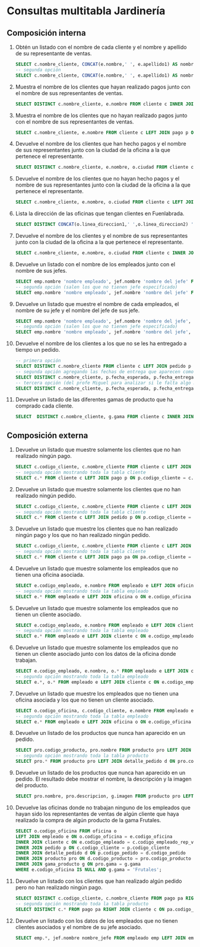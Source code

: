 # Consultas multitabla Jardinería

## Composición interna

1. Obtén un listado con el nombre de cada cliente y el nombre y apellido de su representante de ventas.

    ```sql
    SELECT c.nombre_cliente, CONCAT(e.nombre,' ', e.apellido1) AS nombre_rep_ventas FROM cliente c, empleado e WHERE c.codigo_empleado_rep_ventas = e.codigo_empleado;
    -- segunda opción
    SELECT c.nombre_cliente, CONCAT(e.nombre,' ', e.apellido1) AS nombre_rep_ventas FROM cliente c INNER JOIN empleado e ON c.codigo_empleado_rep_ventas = e.codigo_empleado;
    ```

2. Muestra el nombre de los clientes que hayan realizado pagos junto con el nombre de sus representantes de ventas.

    ```sql
    SELECT DISTINCT c.nombre_cliente, e.nombre FROM cliente c INNER JOIN pago p ON p.codigo_cliente = c.codigo_cliente INNER JOIN empleado e ON c.codigo_empleado_rep_ventas = e.codigo_empleado;
    ```

3. Muestra el nombre de los clientes que no hayan realizado pagos junto con el nombre de sus representantes de ventas.

    ```sql
    SELECT c.nombre_cliente, e.nombre FROM cliente c LEFT JOIN pago p ON p.codigo_cliente = c.codigo_cliente INNER JOIN empleado e ON c.codigo_empleado_rep_ventas = e.codigo_empleado WHERE p.codigo_cliente IS NULL;
    ```

4. Devuelve el nombre de los clientes que han hecho pagos y el nombre de sus representantes junto con la ciudad de la oficina a la que pertenece el representante.

    ```sql
    SELECT DISTINCT c.nombre_cliente, e.nombre, o.ciudad FROM cliente c INNER JOIN pago p ON p.codigo_cliente = c.codigo_cliente INNER JOIN empleado e ON c.codigo_empleado_rep_ventas = e.codigo_empleado INNER JOIN oficina o ON e.codigo_oficina = o.codigo_oficina;
    ```

5. Devuelve el nombre de los clientes que no hayan hecho pagos y el nombre de sus representantes junto con la ciudad de la oficina a la que pertenece el representante.

    ```sql
    SELECT c.nombre_cliente, e.nombre, o.ciudad FROM cliente c LEFT JOIN pago p ON p.codigo_cliente = c.codigo_cliente INNER JOIN empleado e ON c.codigo_empleado_rep_ventas = e.codigo_empleado INNER JOIN oficina o ON e.codigo_oficina = o.codigo_oficina WHERE p.codigo_cliente IS NULL;
    ```

6. Lista la dirección de las oficinas que tengan clientes en Fuenlabrada.

    ```sql
    SELECT DISTINCT CONCAT(o.linea_direccion1,' ',o.linea_direccion2) 'dirección oficinas en Fuenlabrada' FROM cliente c INNER JOIN empleado e ON c.codigo_empleado_rep_ventas = e.codigo_empleado INNER JOIN oficina o ON e.codigo_oficina = o.codigo_oficina WHERE c.ciudad = 'Fuenlabrada';
    ```

7. Devuelve el nombre de los clientes y el nombre de sus representantes junto con la ciudad de la oficina a la que pertenece el representante.

    ```sql
    SELECT c.nombre_cliente, e.nombre, o.ciudad FROM cliente c INNER JOIN empleado e ON c.codigo_empleado_rep_ventas = e.codigo_empleado INNER JOIN oficina o ON e.codigo_oficina = o.codigo_oficina;
    ```

8. Devuelve un listado con el nombre de los empleados junto con el nombre de sus jefes.

    ```sql
    SELECT emp.nombre 'nombre empleado', jef.nombre 'nombre del jefe' FROM empleado emp INNER JOIN empleado jef ON emp.codigo_jefe = jef.codigo_empleado;
    -- segunda opción (salen los que no tienen jefe especificado)
    SELECT emp.nombre 'nombre empleado', jef.nombre 'nombre del jefe' FROM empleado emp LEFT JOIN empleado jef ON emp.codigo_jefe = jef.codigo_empleado; 
    ```

9. Devuelve un listado que muestre el nombre de cada empleados, el nombre de su jefe y el nombre del jefe de sus jefe.

    ```sql
    SELECT emp.nombre 'nombre empleado', jef.nombre 'nombre del jefe', jefdjef.nombre 'nombre del jefe del jefe' FROM empleado emp INNER JOIN empleado jef ON emp.codigo_jefe = jef.codigo_empleado INNER JOIN empleado jefdjef ON jef.codigo_jefe = jefdjef.codigo_empleado;
    -- segunda opción (salen los que no tienen jefe especificado)
    SELECT emp.nombre 'nombre empleado', jef.nombre 'nombre del jefe', jefdjef.nombre 'nombre del jefe del jefe' FROM empleado emp LEFT JOIN empleado jef ON emp.codigo_jefe = jef.codigo_empleado LEFT JOIN empleado jefdjef ON jef.codigo_jefe = jefdjef.codigo_empleado;
    ```

10. Devuelve el nombre de los clientes a los que no se les ha entregado a tiempo un pedido.

    ```sql
    -- primera opción
    SELECT DISTINCT c.nombre_cliente FROM cliente c LEFT JOIN pedido p ON c.codigo_cliente = p.codigo_cliente WHERE p.fecha_entrega > p.fecha_esperada;
    -- segunda opción agregando las fechas de entrega que aparecen como NULL
    SELECT DISTINCT c.nombre_cliente, p.fecha_esperada, p.fecha_entrega, p.estado, p.comentarios FROM cliente c LEFT JOIN pedido p ON c.codigo_cliente = p.codigo_cliente WHERE (p.fecha_entrega > p.fecha_esperada) OR ((p.fecha_entrega IS NULL) AND (p.estado = 'Entregado'));
    -- tercera opción (del profe Miguel para analizar si le falta algo más a la consulta)
    SELECT DISTINCT c.nombre_cliente, p.fecha_esperada, p.fecha_entrega, p.estado, p.comentarios FROM cliente c LEFT JOIN pedido p ON c.codigo_cliente = p.codigo_cliente WHERE p.estado = 'Pendiente';
    ```

11. Devuelve un listado de las diferentes gamas de producto que ha comprado cada cliente.

    ```sql
    SELECT  DISTINCT c.nombre_cliente, g.gama FROM cliente c INNER JOIN pedido p ON c.codigo_cliente = p.codigo_cliente INNER JOIN detalle_pedido d ON p.codigo_pedido = d.codigo_pedido INNER JOIN producto pro ON d.codigo_producto = pro.codigo_producto INNER JOIN gama_producto g ON pro.gama = g.gama;
    ```

## Composición externa


1. Devuelve un listado que muestre solamente los clientes que no han realizado ningún pago.

    ```sql
    SELECT c.codigo_cliente, c.nombre_cliente FROM cliente c LEFT JOIN pago p ON p.codigo_cliente = c.codigo_cliente WHERE p.codigo_cliente IS NULL;
    -- segunda opción mostrando toda la tabla cliente
    SELECT c.* FROM cliente c LEFT JOIN pago p ON p.codigo_cliente = c.codigo_cliente WHERE p.codigo_cliente IS NULL;
    ```

2. Devuelve un listado que muestre solamente los clientes que no han realizado ningún pedido.

    ```sql
    SELECT c.codigo_cliente, c.nombre_cliente FROM cliente c LEFT JOIN pedido p ON p.codigo_cliente = c.codigo_cliente WHERE p.codigo_cliente IS NULL;
    -- segunda opción mostrando toda la tabla cliente
    SELECT c.* FROM cliente c LEFT JOIN pedido p ON p.codigo_cliente = c.codigo_cliente WHERE p.codigo_cliente IS NULL;
    ```

3. Devuelve un listado que muestre los clientes que no han realizado ningún pago y los que no han realizado ningún pedido.

    ```sql
    SELECT c.codigo_cliente, c.nombre_cliente FROM cliente c LEFT JOIN pago pa ON pa.codigo_cliente = c.codigo_cliente LEFT JOIN pedido pe ON pe.codigo_cliente = c.codigo_cliente WHERE pa.codigo_cliente IS NULL AND pe.codigo_cliente IS NULL;
    -- segunda opción mostrando toda la tabla cliente
    SELECT c.* FROM cliente c LEFT JOIN pago pa ON pa.codigo_cliente = c.codigo_cliente LEFT JOIN pedido pe ON pe.codigo_cliente = c.codigo_cliente WHERE pa.codigo_cliente IS NULL AND pe.codigo_cliente IS NULL;
    ```

4. Devuelve un listado que muestre solamente los empleados que no tienen una oficina asociada.

    ```sql
    SELECT e.codigo_empleado, e.nombre FROM empleado e LEFT JOIN oficina o ON e.codigo_oficina = o.codigo_oficina WHERE o.codigo_oficina IS NULL;
    -- segunda opción mostrando toda la tabla empleado
    SELECT e.* FROM empleado e LEFT JOIN oficina o ON e.codigo_oficina = o.codigo_oficina WHERE o.codigo_oficina IS NULL;
    ```

5. Devuelve un listado que muestre solamente los empleados que no tienen un cliente asociado.

    ```sql
    SELECT e.codigo_empleado, e.nombre FROM empleado e LEFT JOIN cliente c ON e.codigo_empleado = c.codigo_empleado_rep_ventas WHERE c.codigo_empleado_rep_ventas IS NULL;
    -- segunda opción mostrando toda la tabla empleado
    SELECT e.* FROM empleado e LEFT JOIN cliente c ON e.codigo_empleado = c.codigo_empleado_rep_ventas WHERE c.codigo_empleado_rep_ventas IS NULL;
    ```

6. Devuelve un listado que muestre solamente los empleados que no tienen un cliente asociado junto con los datos de la oficina donde trabajan.

    ```sql
    SELECT e.codigo_empleado, e.nombre, o.* FROM empleado e LEFT JOIN cliente c ON e.codigo_empleado = c.codigo_empleado_rep_ventas INNER JOIN oficina o ON e.codigo_oficina = o.codigo_oficina WHERE c.codigo_empleado_rep_ventas IS NULL;
    -- segunda opción mostrando toda la tabla empleado
    SELECT e.*, o.* FROM empleado e LEFT JOIN cliente c ON e.codigo_empleado = c.codigo_empleado_rep_ventas INNER JOIN oficina o ON e.codigo_oficina = o.codigo_oficina WHERE c.codigo_empleado_rep_ventas IS NULL;
    ```

7. Devuelve un listado que muestre los empleados que no tienen una oficina asociada y los que no tienen un cliente asociado.

    ```sql
    SELECT o.codigo_oficina, c.codigo_cliente, e.nombre FROM empleado e LEFT JOIN oficina o ON e.codigo_oficina = o.codigo_oficina LEFT JOIN cliente c ON e.codigo_empleado = c.codigo_empleado_rep_ventas WHERE o.codigo_oficina IS NULL AND c.codigo_empleado_rep_ventas IS NULL;
    -- segunda opción mostrando toda la tabla empleado
    SELECT e.* FROM empleado e LEFT JOIN oficina o ON e.codigo_oficina = o.codigo_oficina LEFT JOIN cliente c ON e.codigo_empleado = c.codigo_empleado_rep_ventas WHERE o.codigo_oficina IS NULL AND c.codigo_empleado_rep_ventas IS NULL;
    ```

8. Devuelve un listado de los productos que nunca han aparecido en un pedido.

    ```sql
    SELECT pro.codigo_producto, pro.nombre FROM producto pro LEFT JOIN detalle_pedido d ON pro.codigo_producto = d.codigo_producto WHERE d.codigo_producto IS NULL;
    -- segunda opción mostrando toda la tabla producto
    SELECT pro.* FROM producto pro LEFT JOIN detalle_pedido d ON pro.codigo_producto = d.codigo_producto WHERE d.codigo_producto IS NULL;
    ```

9. Devuelve un listado de los productos que nunca han aparecido en un pedido. El resultado debe mostrar el nombre, la descripción y la imagen del producto.

    ```sql
    SELECT pro.nombre, pro.descripcion, g.imagen FROM producto pro LEFT JOIN detalle_pedido d ON pro.codigo_producto = d.codigo_producto INNER JOIN gama_producto g ON pro.gama = g.gama WHERE d.codigo_producto IS NULL;
    ```

10. Devuelve las oficinas donde no trabajan ninguno de los empleados que hayan sido los representantes de ventas de algún cliente que haya realizado la compra de algún producto de la gama Frutales.

    ```sql
    SELECT o.codigo_oficina FROM oficina o 
    LEFT JOIN empleado e ON o.codigo_oficina = e.codigo_oficina 
    INNER JOIN cliente c ON e.codigo_empleado = c.codigo_empleado_rep_ventas 
    INNER JOIN pedido p ON c.codigo_cliente = p.codigo_cliente 
    INNER JOIN detalle_pedido d ON p.codigo_pedido = d.codigo_pedido 
    INNER JOIN producto pro ON d.codigo_producto = pro.codigo_producto 
    INNER JOIN gama_producto g ON pro.gama = g.gama 
    WHERE e.codigo_oficina IS NULL AND g.gama = 'Frutales';
    ```

11. Devuelve un listado con los clientes que han realizado algún pedido pero no han realizado ningún pago.

    ```sql
    SELECT DISTINCT c.codigo_cliente, c.nombre_cliente FROM pago pa RIGHT JOIN cliente c ON pa.codigo_cliente = c.codigo_cliente INNER JOIN pedido pe ON c.codigo_cliente = pe.codigo_cliente WHERE pa.codigo_cliente IS NULL;
    -- segunda opción mostrando toda la tabla producto
    SELECT DISTINCT c.* FROM pago pa RIGHT JOIN cliente c ON pa.codigo_cliente = c.codigo_cliente INNER JOIN pedido pe ON c.codigo_cliente = pe.codigo_cliente WHERE pa.codigo_cliente IS NULL;
    ```

12. Devuelve un listado con los datos de los empleados que no tienen clientes asociados y el nombre de su jefe asociado.

    ```sql
    SELECT emp.*, jef.nombre nombre_jefe FROM empleado emp LEFT JOIN empleado jef ON emp.codigo_jefe = jef.codigo_empleado LEFT JOIN cliente c ON emp.codigo_empleado = c.codigo_empleado_rep_ventas WHERE c.codigo_empleado_rep_ventas IS NULL;
    ```
